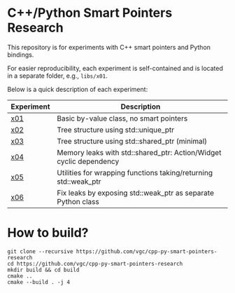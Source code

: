# C++/Python Smart Pointers Research

This repository is for experiments with C++ smart pointers and Python bindings.

For easier reproducibility, each experiment is self-contained and is located
in a separate folder, e.g., `libs/x01`.

Below is a quick description of each experiment:

Experiment      | Description
--------------- | -----------
[x01](libs/x01) | Basic by-value class, no smart pointers
[x02](libs/x02) | Tree structure using std::unique_ptr
[x03](libs/x03) | Tree structure using std::shared_ptr (minimal)
[x04](libs/x04) | Memory leaks with std::shared_ptr: Action/Widget cyclic dependency
[x05](libs/x05) | Utilities for wrapping functions taking/returning std::weak_ptr
[x06](libs/x06) | Fix leaks by exposing std::weak_ptr as separate Python class

# How to build?

```
git clone --recursive https://github.com/vgc/cpp-py-smart-pointers-research
cd https://github.com/vgc/cpp-py-smart-pointers-research
mkdir build && cd build
cmake ..
cmake --build . -j 4
```
